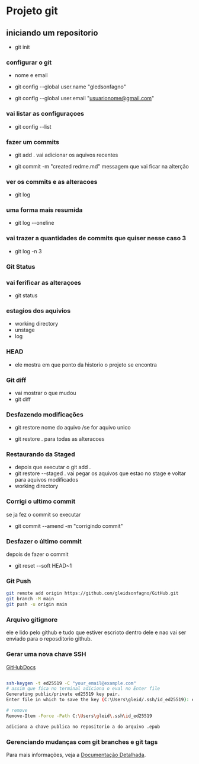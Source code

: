 # Projeto git

## iniciando um repositorio

- git init

### configurar o git

- nome e email

- git config --global user.name "gledsonfagno"

- git config --global user.email "<usuarionome@gmail.com>"

### vai listar as configuraçoes

- git config --list

### fazer um commits

- git add . vai adicionar os aquivos recentes

- git commit -m "created redme.md" messagem que vai ficar na alterção

### ver os commits e as alteracoes

- git log

### uma forma mais resumida

- git log --oneline

### vai trazer a quantidades de commits que quiser nesse caso 3

- git log -n 3

### Git Status

### vai ferificar as alteraçoes

- git status

### estagios dos aquivios

- working directory
- unstage
- log

### HEAD

- ele mostra  em que ponto da historio o projeto se encontra

### Git diff

- vai mostrar o que mudou
- git diff

### Desfazendo modificações

- git restore nome do aquivo /se for aquivo unico

- git restore . para todas as alteracoes

### Restaurando da Staged

- depois que executar o git add .
- git restore --staged .
vai pegar os aquivos que estao no stage e voltar para aquivos modificados
- working directory

### Corrigi o ultimo commit

se ja fez o commit so executar

- git commit --amend -m "corrigindo commit"

### Desfazer o último commit

depois de fazer o commit

- git reset --soft HEAD~1

### Git Push

```bash
git remote add origin https://github.com/gleidsonfagno/GitHub.git
git branch -M main
git push -u origin main
```

### Arquivo gitignore

ele e lido pelo github e tudo que estiver escrioto dentro dele e nao vai ser enviado para o reposditorio github.

### Gerar uma nova chave SSH

[GitHubDocs](https://docs.github.com/pt/authentication/connecting-to-github-with-ssh/generating-a-new-ssh-key-and-adding-it-to-the-ssh-agent#about-ssh-key-passphrases
)

```bash

ssh-keygen -t ed25519 -C "your_email@example.com"
# assim que fica no terminal adiciona o eval no Enter file
Generating public/private ed25519 key pair.
Enter file in which to save the key (C:\Users\gleid/.ssh/id_ed25519): eval $(ssh-agent -s)

# remove 
Remove-Item -Force -Path C:\Users\gleid\.ssh\id_ed25519

adiciona a chave publica no repositorio a do arquivo .epub
```

### Gerenciando mudanças com git branches e git tags

Para mais informações, veja a [Documentação Detalhada](./docs/README.md).

